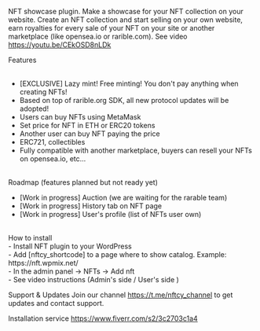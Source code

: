 NFT showcase plugin. Make a showcase for your NFT collection on your website. Create an NFT collection and start selling on your own website, earn royalties for every sale of your NFT on your site or another marketplace (like opensea.io or rarible.com). See video https://youtu.be/CEkOSD8nLDk

Features <br> <br>

- [EXCLUSIVE] Lazy mint! Free minting! You don't pay anything when creating NFTs! <br>
- Based on top of rarible.org SDK, all new protocol updates will be adopted!
- Users can buy NFTs using MetaMask <br>
- Set price for NFT in ETH or ERC20 tokens <br>
- Another user can buy NFT paying the price <br>
- ERC721, collectibles <br>
- Fully compatible with another marketplace, buyers can resell your NFTs on opensea.io, etc... <br>

 <br>
Roadmap (features planned but not ready yet) <br>

- [Work in progress] Auction (we are waiting for the rarable team)<br>
- [Work in progress] History tab on NFT page <br>
- [Work in progress] User's profile (list of NFTs user own) <br>
 <br>
How to install
 <br>
- Install NFT plugin to your WordPress <br>
- Add [nftcy_shortcode] to a page where to show catalog. Example: https://nft.wpmix.net/ <br>
- In the admin panel -> NFTs -> Add nft <br>
- See video instructions (Admin's side / User's side )
<br>

Support & Updates
Join our channel https://t.me/nftcy_channel to get updates and contact support. 

Installation service https://www.fiverr.com/s2/3c2703c1a4
